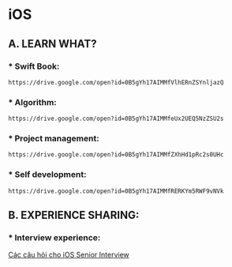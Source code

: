 # iOS

## A. LEARN WHAT?

### * Swift Book:
```https://drive.google.com/open?id=0B5gYh17AIMMfVlhERnZSYnljazQ```

### * Algorithm:
```https://drive.google.com/open?id=0B5gYh17AIMMfeUx2UEQ5NzZSU2s```

### * Project management:
```https://drive.google.com/open?id=0B5gYh17AIMMfZXhHd1pRc2s0UHc```

### * Self development:
```https://drive.google.com/open?id=0B5gYh17AIMMfRERKYm5RWF9vNVk```

## B. EXPERIENCE SHARING:

### * Interview experience:
[Các câu hỏi cho iOS Senior Interview](https://medium.com/@thaoth58/c%C3%A1c-c%C3%A2u-h%E1%BB%8Fi-trong-ios-senior-interview-3fa2ec6c004)
